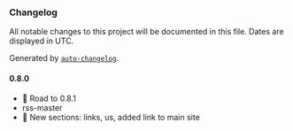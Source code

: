 ### Changelog

All notable changes to this project will be documented in this file. Dates are displayed in UTC.

Generated by [`auto-changelog`](https://github.com/CookPete/auto-changelog).

#### 0.8.0

- 🎉 Road to 0.8.1
- rss-master
- 🎉 New sections: links, us, added link to main site
